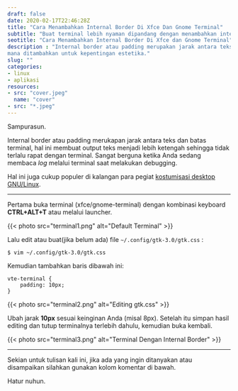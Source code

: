 ```yaml
---
draft: false
date: 2020-02-17T22:46:28Z
title: "Cara Menambahkan Internal Border Di Xfce Dan Gnome Terminal"
subtitle: "Buat terminal lebih nyaman dipandang dengan menambahkan internal border atau padding"
seotitle: "Cara Menambahkan Internal Border Di Xfce dan Gnome Terminal"
description : "Internal border atau padding merupakan jarak antara teks dengan batas terminal yang
mana ditambahkan untuk kepentingan estetika."
slug: ""
categories:
- linux
- aplikasi
resources:
- src: "cover.jpeg"
  name: "cover"
- src: "*.jpeg"
---
```



Sampurasun.

Internal border atau padding merukapan jarak antara teks dan batas terminal, hal ini membuat output
teks menjadi lebih ketengah sehingga tidak terlalu rapat dengan terminal. Sangat berguna ketika Anda
sedang membaca _log_ melalui terminal saat melakukan debugging.

Hal ini juga cukup populer di kalangan para pegiat [kostumisasi desktop
GNU/Linux](https://m.facebook.com/groups/303997109715275?id=303997109715275&ref=content_filter&_rdr).

***

Pertama buka terminal (xfce/gnome-terminal) dengan kombinasi keyboard **CTRL+ALT+T** atau melalui
   launcher.

{{< photo src="terminal1.png" alt="Default Terminal" >}}

Lalu edit atau buat(jika belum ada) file `~/.config/gtk-3.0/gtk.css` :
```
$ vim ~/.config/gtk-3.0/gtk.css
```
Kemudian tambahkan baris dibawah ini:
```
vte-terminal {
    padding: 10px;
}
```
{{< photo src="terminal2.png" alt="Editing gtk.css" >}}

Ubah jarak **10px** sesuai keinginan Anda (misal 8px). Setelah itu simpan hasil editing dan tutup terminalnya
terlebih dahulu, kemudian buka kembali.

{{< photo src="terminal3.png" alt="Terminal Dengan Internal Border" >}}

***

Sekian untuk tulisan kali ini, jika ada yang ingin ditanyakan atau disampaikan silahkan gunakan kolom
komentar di bawah.

Hatur nuhun.

